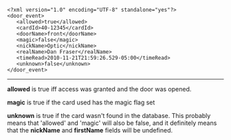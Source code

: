 
```
<?xml version="1.0" encoding="UTF-8" standalone="yes"?>
<door_event>
   <allowed>true</allowed> 
   <cardId>40-12345</cardId>
   <doorName>front</doorName>
   <magic>false</magic>
   <nickName>Optic</nickName>
   <realName>Dan Fraser</realName>
   <timeRead>2010-11-21T21:59:26.529-05:00</timeRead>
   <unknown>false</unknown>
</door_event>
```


---


**allowed** is true iff access was granted and the door was opened.

**magic** is true if the card used has the magic flag set

**unknown** is true if the card wasn't found in the database.  This probably means that 'allowed' and 'magic' will also be false, and it definitely means that the **nickName** and **firstName** fields will be undefined.